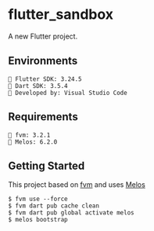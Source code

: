 # flutter_sandbox

A new Flutter project.

## Environments

```
🧰 Flutter SDK: 3.24.5
🧰 Dart SDK: 3.5.4
📝 Developed by: Visual Studio Code
```

## Requirements

```
🧰 fvm: 3.2.1
🧰 Melos: 6.2.0
```

## Getting Started

This project based on [fvm](https://fvm.app/) and uses [Melos](https://melos.invertase.dev/~melos-latest)

```
$ fvm use --force
$ fvm dart pub cache clean
$ fvm dart pub global activate melos
$ melos bootstrap
```
